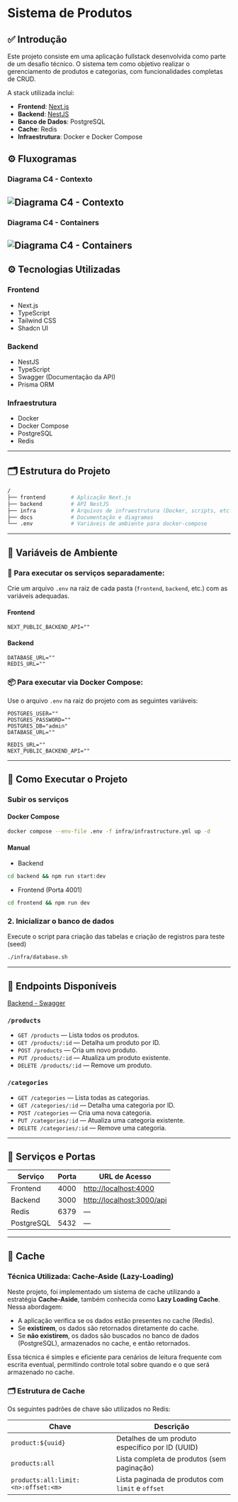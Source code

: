 # Sistema de Produtos

## ✅ Introdução

Este projeto consiste em uma aplicação fullstack desenvolvida como parte de um desafio técnico. O sistema tem como objetivo realizar o gerenciamento de produtos e categorias, com funcionalidades completas de CRUD.

A stack utilizada inclui:

- **Frontend**: [Next.js](https://nextjs.org/)
- **Backend**: [NestJS](https://nestjs.com/)
- **Banco de Dados**: PostgreSQL
- **Cache**: Redis
- **Infraestrutura**: Docker e Docker Compose

## ⚙️ Fluxogramas

### Diagrama C4 - Contexto

## ![Diagrama C4 - Contexto](docs/C4%20-%20Context.png)

### Diagrama C4 - Containers

## ![Diagrama C4 - Containers](docs/C4%20-%20Containers.png)

## ⚙️ Tecnologias Utilizadas

### Frontend

- Next.js
- TypeScript
- Tailwind CSS
- Shadcn UI

### Backend

- NestJS
- TypeScript
- Swagger (Documentação da API)
- Prisma ORM

### Infraestrutura

- Docker
- Docker Compose
- PostgreSQL
- Redis

---

## 🗂️ Estrutura do Projeto

```bash
/
├── frontend        # Aplicação Next.js
├── backend         # API NestJS
├── infra           # Arquivos de infraestrutura (Docker, scripts, etc.)
├── docs            # Documentação e diagramas
└── .env            # Variáveis de ambiente para docker-compose
```

---

## 🔐 Variáveis de Ambiente

### 📌 Para executar os serviços separadamente:

Crie um arquivo `.env` na raiz de cada pasta (`frontend`, `backend`, etc.) com as variáveis adequadas.

#### Frontend

```env
NEXT_PUBLIC_BACKEND_API=""
```

#### Backend

```env
DATABASE_URL=""
REDIS_URL=""
```

### 📦 Para executar via Docker Compose:

Use o arquivo `.env` na raiz do projeto com as seguintes variáveis:

```env
POSTGRES_USER=""
POSTGRES_PASSWORD=""
POSTGRES_DB="admin"
DATABASE_URL=""

REDIS_URL=""
NEXT_PUBLIC_BACKEND_API=""
```

---

## 🚀 Como Executar o Projeto

### Subir os serviços

#### Docker Compose

```bash
docker compose --env-file .env -f infra/infrastructure.yml up -d
```

#### Manual

- Backend

```bash
cd backend && npm run start:dev
```

- Frontend (Porta 4001)

```bash
cd frontend && npm run dev
```

### 2. Inicializar o banco de dados

Execute o script para criação das tabelas e criação de registros para teste (seed)

```bash
./infra/database.sh
```

---

## 📡 Endpoints Disponíveis

[Backend - Swagger](http://localhost:3000/api/docs)

### `/products`

- `GET /products` — Lista todos os produtos.
- `GET /products/:id` — Detalha um produto por ID.
- `POST /products` — Cria um novo produto.
- `PUT /products/:id` — Atualiza um produto existente.
- `DELETE /products/:id` — Remove um produto.

### `/categories`

- `GET /categories` — Lista todas as categorias.
- `GET /categories/:id` — Detalha uma categoria por ID.
- `POST /categories` — Cria uma nova categoria.
- `PUT /categories/:id` — Atualiza uma categoria existente.
- `DELETE /categories/:id` — Remove uma categoria.

---

## 🧩 Serviços e Portas

| Serviço    | Porta | URL de Acesso                                          |
| ---------- | ----- | ------------------------------------------------------ |
| Frontend   | 4000  | [http://localhost:4000](http://localhost:4000)         |
| Backend    | 3000  | [http://localhost:3000/api](http://localhost:3000/api) |
| Redis      | 6379  | —                                                      |
| PostgreSQL | 5432  | —                                                      |

---

## 🧠 Cache

### Técnica Utilizada: **Cache-Aside (Lazy-Loading)**

Neste projeto, foi implementado um sistema de cache utilizando a estratégia **Cache-Aside**, também conhecida como **Lazy Loading Cache**. Nessa abordagem:

- A aplicação verifica se os dados estão presentes no cache (Redis).
- Se **existirem**, os dados são retornados diretamente do cache.
- Se **não existirem**, os dados são buscados no banco de dados (PostgreSQL), armazenados no cache, e então retornados.

Essa técnica é simples e eficiente para cenários de leitura frequente com escrita eventual, permitindo controle total sobre quando e o que será armazenado no cache.

### 🗂️ Estrutura de Cache

Os seguintes padrões de chave são utilizados no Redis:

| Chave                               | Descrição                                         |
| ----------------------------------- | ------------------------------------------------- |
| `product:${uuid}`                   | Detalhes de um produto específico por ID (UUID)   |
| `products:all`                      | Lista completa de produtos (sem paginação)        |
| `products:all:limit:<n>:offset:<m>` | Lista paginada de produtos com `limit` e `offset` |
